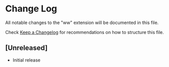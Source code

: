 # Change Log

All notable changes to the "ww" extension will be documented in this file.

Check [Keep a Changelog](http://keepachangelog.com/) for recommendations on how to structure this file.

## [Unreleased]

- Initial release